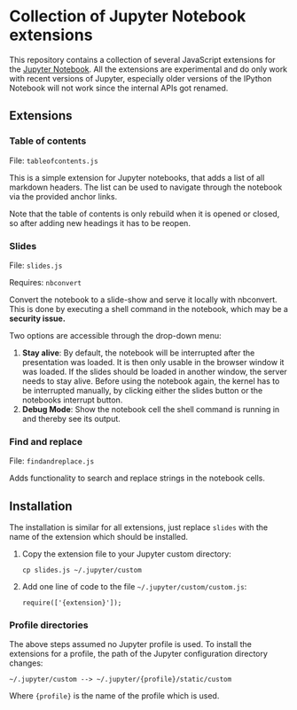 # Collection of Jupyter Notebook extensions

This repository contains a collection of several JavaScript extensions for the [Jupyter Notebook](http://jupyter.org/).
All the extensions are experimental and do only work with recent versions of Jupyter, especially older versions of the IPython Notebook will not work since the internal APIs got renamed.

## Extensions

### Table of contents

File: `tableofcontents.js`

This is a simple extension for Jupyter notebooks, that adds a list of all markdown headers.
The list can be used to navigate through the notebook via the provided anchor links.

Note that the table of contents is only rebuild when it is opened or closed, so after adding new headings it has to be reopen.

### Slides

File: `slides.js`

Requires: `nbconvert`

Convert the notebook to a slide-show and serve it locally with nbconvert.
This is done by executing a shell command in the notebook, which may be a **security issue.**

Two options are accessible through the drop-down menu:

1.  **Stay alive**: By default, the notebook will be interrupted after the presentation was loaded. 
    It is then only usable in the browser window it was loaded.
    If the slides should be loaded in another window, the server needs to stay alive.
    Before using the notebook again, the kernel has to be interrupted manually, by clicking either the slides button or the notebooks interrupt button.
2.  **Debug Mode**: Show the notebook cell the shell command is running in and thereby see its output.

### Find and replace

File: `findandreplace.js`

Adds functionality to search and replace strings in the notebook cells.

## Installation

The installation is similar for all extensions, just replace `slides` with the name of the extension which should be installed.

1.  Copy the extension file to your Jupyter custom directory:
    
    ```
    cp slides.js ~/.jupyter/custom
    ```
    
2.  Add one line of code to the file `~/.jupyter/custom/custom.js`:

    ```    
    require(['{extension}']);
    ```

### Profile directories

The above steps assumed no Jupyter profile is used.
To install the extensions for a profile, the path of the Jupyter configuration directory changes:

    ~/.jupyter/custom --> ~/.jupyter/{profile}/static/custom
    
Where `{profile}` is the name of the profile which is used.
 


